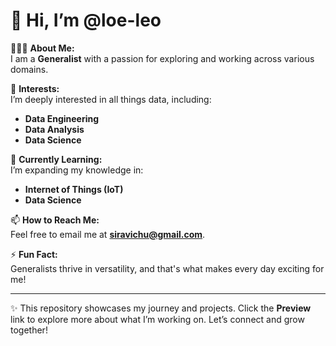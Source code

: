# 👋 Hi, I’m @loe-leo

🙋🏻‍♂️ **About Me:**  
I am a **Generalist** with a passion for exploring and working across various domains.  

👀 **Interests:**  
I’m deeply interested in all things data, including:  
- **Data Engineering**  
- **Data Analysis**  
- **Data Science**  

🌱 **Currently Learning:**  
I’m expanding my knowledge in:  
- **Internet of Things (IoT)**  
- **Data Science**  

📫 **How to Reach Me:**  
Feel free to email me at **siravichu@gmail.com**.

⚡ **Fun Fact:**  
Generalists thrive in versatility, and that's what makes every day exciting for me!

---

✨ This repository showcases my journey and projects. Click the **Preview** link to explore more about what I’m working on. Let’s connect and grow together!  
